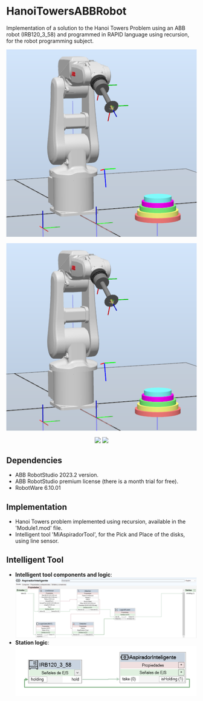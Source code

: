 # HanoiTowersABBRobot

Implementation of a solution to the Hanoi Towers Problem using an ABB robot (IRB120_3_58) and programmed in RAPID language using recursion, for the robot programming subject.

![HanoiTowers](https://github.com/asierzd/HanoiTowersABBRobot/blob/main/imgs/HanoiTowers.png)

<p align="center">
  <img src="https://github.com/asierzd/HanoiTowersABBRobot/blob/main/imgs/HanoiTowers.png" alt="Hanoi Towers model">
</p>

<p align="center">
  <img src="https://img.shields.io/github/license/asierzd/HanoiTowersABBRobot?label=License&style=for-the-badge&color=yellow" href="https://opensource.org/license/gpl-3-0/"/>
  <img src="https://img.shields.io/github/languages/top/asierzd/HanoiTowersABBRobot?style=for-the-badge&color=green"/>
</p>

## Dependencies
- ABB RobotStudio 2023.2 version.
- ABB RobotStudio premium license (there is a month trial for free).
- RobotWare 6.10.01

## Implementation
- Hanoi Towers problem implemented using recursion, available in the 'Module1.mod' file.
- Intelligent tool 'MiAspiradorTool', for the Pick and Place of the disks, using line sensor.

## Intelligent Tool

- **Intelligent tool components and logic**:
![IntelligentToolPickAndPlace](https://github.com/asierzd/HanoiTowersABBRobot/blob/main/imgs/IntelligentToolPickAndPlace.png)
- **Station logic**:
![StationLogic](https://github.com/asierzd/HanoiTowersABBRobot/blob/main/imgs/StationLogic.png)


